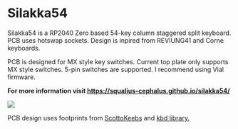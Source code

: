 
# Silakka54

Silakka54 is a RP2040 Zero based 54-key column staggered split keyboard. PCB uses hotswap sockets. Design is inpired from REVIUNG41 and Corne keyboards.

PCB is designed for MX style key switches. Current top plate only supports MX style switches. 5-pin switches are supported. I recommend using Vial firmware.

**For more information visit https://squalius-cephalus.github.io/silakka54/**

![](https://raw.githubusercontent.com/Squalius-cephalus/silakka54/main/silakka54.png)

PCB design uses footprints from [ScottoKeebs](https://github.com/joe-scotto/scottokeebs/tree/main/Extras/ScottoKicad "ScottoKeebs") and [kbd library.](https://github.com/foostan/kbd "kbd library.")


